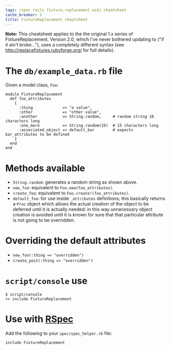 ```yaml
---
tags: rspec rails fixture.replacement wiki cheatsheet
cache_breaker: 1
title: FixtureReplacement cheatsheet
---
```


**Note:** This cheatsheet applies to the the original 1.x series of FixtureReplacement. Version 2.0, which I've never bothered updating to ("if it ain't broke..."), uses a completely different syntax (see <http://replacefixtures.rubyforge.org/> for full details).

# The `db/example_data.rb` file

Given a model class, `Foo`:

    module FixtureReplacement
      def foo_attributes
        {
          :thing             => "a value",
          :other             => "other value",
          :another           => String.random,     # random string 10 characters long
          :one_more          => String.random(15)  # 15 characters long
          :associated_object => default_bar        # expects bar_attributes to be defined
        }
      end
    end

# Methods available

-   `String.random`: generates a random string as shown above.
-   `new_foo`: equivalent to `Foo.new(foo_attributes)`.
-   `create_foo`: equivalent to `Foo.create!(foo_attributes)`.
-   `default_foo`: for use inside `_attributes` definitions; this basically returns a `Proc` object which allows the actual creation of the object to be deferred until it is actually needed: in this way unnecessary object creation is avoided until it is known for sure that that particular attribute is not going to be overridden.

# Overriding the default attributes

-   `new_foo(:thing => "overridden")`
-   `create_post(:thing => "overridden")`

# `script/console` use

    $ script/console
    >> include FixtureReplacement

# Use with [RSpec](/wiki/RSpec)

Add the following to your `spec/spec_helper.rb` file:

    include FixtureReplacement
